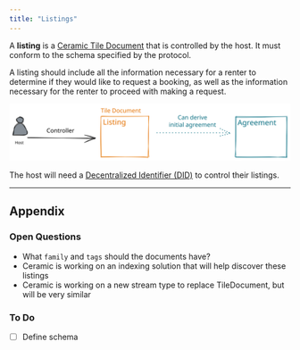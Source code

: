 ```yaml
---
title: "Listings"
---
```


A **listing** is a [Ceramic Tile Document](https://developers.ceramic.network/reference/stream-programs/tile-document/) that is controlled by the host. It must conform to the schema specified by the protocol.

A listing should include all the information necessary for a renter to determine if they would like to request a booking, as well as the information necessary for the renter to proceed with making a request.

![Listing.excalidraw](../drawings/Listing.excalidraw.svg)

The host will need a [Decentralized Identifier (DID)](https://www.w3.org/TR/did-core/) to control their listings.

---
## Appendix
### Open Questions
- What `family` and `tags` should the documents have?
- Ceramic is working on an indexing solution that will help discover these listings
- Ceramic is working on a new stream type to replace TileDocument, but will be very similar

### To Do
- [ ] Define schema